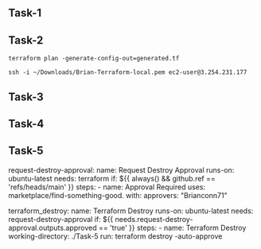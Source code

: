 

## Task-1

## Task-2
```
terraform plan -generate-config-out=generated.tf
```

```
ssh -i ~/Downloads/Brian-Terraform-local.pem ec2-user@3.254.231.177
```

## Task-3

## Task-4

## Task-5


  request-destroy-approval: 
    name: Request Destroy Approval
    runs-on: ubuntu-latest
    needs: terraform
    if: ${{ always() && github.ref == 'refs/heads/main' }} 
    steps:
      - name: Approval Required
        uses: marketplace/find-something-good.
        with:
          approvers: "Brianconn71"

  terraform_destroy:
    name: Terraform Destroy
    runs-on: ubuntu-latest
    needs: request-destroy-approval
    if: ${{ needs.request-destroy-approval.outputs.approved == 'true' }}
    steps:
      - name: Terraform Destroy
        working-directory: ./Task-5
        run: terraform destroy -auto-approve 
